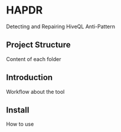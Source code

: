 # HAPDR
Detecting and Repairing HiveQL Anti-Pattern

## Project Structure
Content of each folder

## Introduction
Workflow about the tool

## Install
How to use
